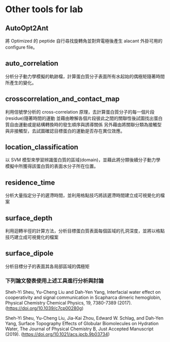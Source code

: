 # Other tools for lab

## AutoOpt2Ant
將 Optimized 的 peptide 自行尋找旋轉角並對齊電極後產生 alacant 外掛可用的 configure file。

## auto_correlation
分析分子動力學模擬的軌跡檔，計算蛋白質分子表面所有水起始的偶極矩隨著時間所產生的變化。

## crosscorrelation_and_contact_map
利用信號學分析的 cross-correlation 原理，去計算蛋白質分子的每一個片段(residue)隨著時間的運動
並藉由瞭解各個片段彼此之間的關聯性後試圖找出蛋白質自由運動或是結構轉換時的發生順序與誘導關係
另外藉由將關聯分類為接觸型與非接觸型，去試圖確認目標蛋白的運動是否存在異位效應。

## location_classification
以 SVM 模型來學習辨識蛋白質的區域(domain)，並藉此將分類後續分子動力學模擬中所獲得該蛋白質的表面水分子所在位置。

## residence_time
分析大量指定分子的遲滯時間，並利用格點技巧將該遲滯時間建立成可視覺化的檔案

## surface_depth
利用迴轉半徑的計算方法，分析目標蛋白質表面每個區域的孔洞深度，並將以格點技巧建立成可視覺化的檔案

## surface_dipole
分析目標分子的表面其各局部區域的偶極矩


### 下列論文發表使用上述工具進行分析與討論
Sheh-Yi Sheu, Yu-Cheng Liu and Dah-Yen Yang, Interfacial water effect on cooperativity and signal communication in Scapharca dimeric hemoglobin, Physical Chemistry Chemical Physics, 19, 7380-7389 (2017). (https://doi.org/10.1039/c7cp00280g)

Sheh-Yi Sheu, Yu-Cheng Liu, Jia-Kai Zhou, Edward W. Schlag, and Dah-Yen Yang, Surface Topography Effects of Globular Biomolecules on Hydration Water, The Journal of Physical Chemistry B, Just Accepted Manuscript (2019). (https://doi.org/10.1021/acs.jpcb.9b03734)
